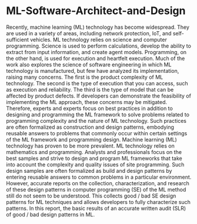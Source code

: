 # ML-Software-Architect-and-Design
Recently, machine learning (ML) technology has become widespread. They are used in a variety of areas, including network protection, IoT, and self-sufficient vehicles. ML technology relies on science and computer programming. Science is used to perform calculations, develop the ability to extract from input information, and create agent models. Programming, on the other hand, is used for execution and heartfelt execution. Much of the work also explores the science of software engineering in which ML technology is manufactured, but few have analyzed its implementation, raising many concerns. The first is the product complexity of ML technology. The second is the type of execution that you can access, such as execution and reliability. The third is the type of model that can be affected by product defects. If developers can demonstrate the feasibility of implementing the ML approach, these concerns may be mitigated. Therefore, experts and experts focus on best practices in addition to designing and programming the ML framework to solve problems related to programming complexity and the nature of ML technology. Such practices are often formalized as construction and design patterns, embodying reusable answers to problems that commonly occur within certain settings of the ML framework and programming design. Machine learning (ML) technology has proven to be more prevalent. ML technology relies on mathematics and programming. Analysts and professionals focus on the best samples and strive to design and program ML frameworks  that take into account the complexity and quality issues of site programming. Such design samples are often formalized as build and design patterns by entering reusable answers to common problems in a particular environment. However, accurate reports on the collection, characterization, and research of these design patterns in computer programming (SE) of the ML method still do not seem to be understood. This collects good / bad SE design patterns for ML techniques and allows developers to fully characterize such patterns. In this report, the basic results of an accurate written audit (SLR) of good / bad design patterns in ML.
